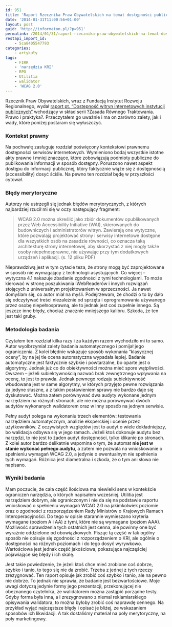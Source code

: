```yaml
---
id: 951
title: 'Raport Rzecznika Praw Obywatelskich na temat dostępności publicznych stron internetowych'
date: '2014-01-31T11:00:56+01:00'
layout: post
guid: 'http://informaton.pl/?p=951'
permalink: /2014/01/31/raport-rzecznika-praw-obywatelskich-na-temat-dostepnosci-publicznych-stron-internetowych/
restapi_import_id:
    - 5ca8405547793
categories:
    - artykuły
tags:
    - FIRR
    - 'narzędzia KRI'
    - RPO
    - Utilitia
    - walidator
    - 'WCAG 2.0'
---
```


Rzecznik Praw Obywatelskich, wraz z Fundacją Instytut Rozwoju Regionalnego, wydał [raport pt. “Dostępność witryn internetowych instytucji publicznych”](http://www.brpo.gov.pl/sites/default/files/Biuletyn%20Rzecznika%20Praw%20Obywatelskich%202013%2C%20Nr%209%20%C5%B9r%C3%B3d%C5%82a.pdf) wchodzący w skład serii ?Zasada Równego Traktowania. Prawo i praktyka?. Przeczytałem go uważnie i ma on zarówno zalety, jak i wady, które poniżej postaram się wyłuszczyć.

### Kontekst prawny

Na pochwałę zasługuje rozdział poświęcony kontekstowi prawnemu dostępności serwisów internetowych. Wymieniono bodaj wszystkie istotne akty prawne i mniej znaczące, które zobowiązują podmioty publiczne do publikowania informacji w sposób dostępny. Poruszono nawet aspekt dostępu do informacji publicznej, który faktycznie wiąże się z dostępnością (accessibility) dosyć ściśle. Na pewno ten rozdział będę w przyszłości cytował.

### Błędy merytoryczne

Autorzy nie ustrzegli się jednak błędów merytorycznych, z których najbardziej rzucił mi się w oczy następujący fragment:

> WCAG 2.0 można określić jako zbiór dokumentów opublikowanych przez Web Accessibility Initiative (WAI), skierowanych do budowniczych i administratorów witryn. Zawierają one wytyczne, które pozwalają projektować strony i serwisy internetowe dostępne dla wszystkich osób na zasadzie równości, co oznacza taką architekturę strony internetowej, aby skorzystać z niej mogły także osoby niepełnosprawne, nie używając przy tym dodatkowych urządzeń i aplikacji. (s. 12 pliku PDF)

Nieprawdziwą jest w tym cytacie teza, że strony mogą być zaprojektowane w sposób nie wymagający z technologii asystujących. Co więcej – wytyczna 4.1 nakazuje zbadanie zgodności z tymi technologiami. To może kierować w stronę poszukiwania iWebReaderów i innych rozwiązań stojących z uniwersalnym projektowaniem w sprzeczności. Ja nawet domyślam się, co autor miał na myśli. Podejrzewam, że chodzi o to by dało się odczytywać treści niezależnie od sprzętu i oprogramowania używanego przez osobę niepełnosprawną, ale to jednak jest coś zupełnie innego. Są jeszcze inne błędy, chociaż znacznie mniejszego kalibru. Szkoda, że ten jest taki gruby.

### Metodologia badania

Czytałem ten rozdział kilka razy i za każdym razem wychodziło mi to samo. Autor wyolbrzymiał zalety badania automatycznego i pomijał jego ograniczenia. Z kolei błędnie wskazuje sposób wykonania “klasycznej oceny”, by na jej tle ocena automatyczna wypadała lepiej. Badanie automatyczne jest faktycznie szybkie i powtarzalne, bo oparte jest o algorytmy. Jednak już co do obiektywności można mieć spore wątpliwości. Owszem – jeżeli subiektywnością nazwać brak zewnętrznego wpływania na ocenę, to jest to prawda. Jednak pewnego rodzaju subiektywność wbudowana jest w same algorytmy, w których przyjęto pewne rozwiązania za jedyne słuszne, a z takim postawieniem sprawy nie bardzo daje się dyskutować. Można zatem porównywać dwa audyty wykonane jednym narzędziem na różnych stronach, ale nie można porównywać dwóch audytów wykonanych walidatorem oraz w inny sposób na jednym serwisie.

Pełny audyt polega na wykonaniu trzech elementów: testowania narzędziem automatycznym, analizie eksperckiej i ocenie przez użytkowników. Z oczywistych względów jest to audyt o wiele dokładniejszy, bo walidacja odbywa się w jego ramach. Jeżeli ktoś dokonuje audytu bez narzędzi, to nie jest to żaden audyt dostępności, tylko klikanie po stronach. Z kolei autor bardzo delikatnie wspomina o tym, że automat **nie jest w stanie wykonać pełnego audytu**, a zatem nie pozwala na wnioskowanie o spełnieniu wymagań WCAG 2.0, a jedynie o ewentualnym nie spełnienia tych wymagań. Różnica jest diametralna i szkoda, że o tym ani słowa nie napisano.

### Wyniki badania

Mam poczucie, że cała część ilościowa ma niewielki sens w kontekście ograniczeń narzędzia, o których napisałem wcześniej. Utilitia jest narzędziem dobrym, ale ograniczonym i nie da się na podstawie raportu wnioskować o spełnieniu wymagań WCAG 2.0 na jakimkolwiek poziomie oraz o zgodności z rozporządzeniem Rady Ministrów o Krajowych Ramach Interoperacyjności. Do tego w opisie starannie wymieszano kryteria wymagane (poziom A i AA) z tymi, które nie są wymagane (poziom AAA). Możliwość sprawdzenia tych ostatnich jest cenna, ale powinny one być wyraźnie oddzielone od obowiązkowych. Pisząc tą część w tak ogólny sposób nie opisuje się zgodności z rozporządzeniem o KRI, ale ogólnie o dostępności na różnych poziomach i do tego dosyć wyrywkowo. Wartościowa jest jednak część jakościowa, pokazująca najczęściej pojawiające się błędy i ich skalę.

Jest takie powiedzenie, że jeżeli ktoś chce mieć zrobione coś dobrze, szybko i tanio, to tego się nie da zrobić. Trzeba z jednej z tych rzeczy zrezygnować. Ten raport opisuje jak zrobić coś szybko i tanio, ale na pewno nie dobrze. To jednak nie sprawia, że badanie jest bezwartościowe. Moje uwagi dotyczą jedynie formy jego prezentacji, przekonującej nie obeznanego czytelnika, że walidatorem można zastąpić porządne testy. Gdyby forma była inna, a i zrezygnowano z niemal reklamiarskiego opisywania walidatora, to można byłoby zrobić coś naprawdę cennego. Na przykład wyjąć najczęstsze błędy i opisać je bliżej, ze wskazaniem sposobów ich likwidacji. A tak dostaliśmy materiał na poły merytoryczny, na poły marketingowy.
